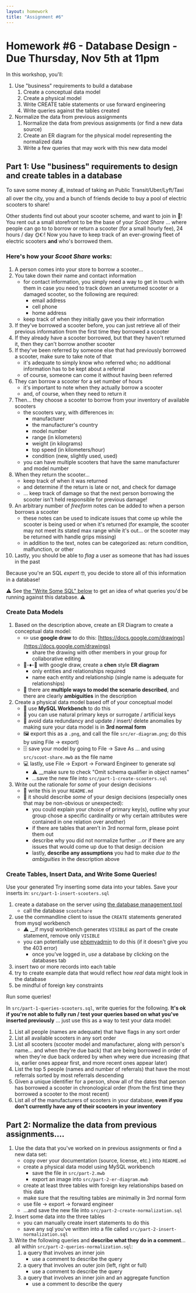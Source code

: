 ```yaml
---
layout: homework
title: "Assignment #6"
---
```

<style>
.hl {
	background-color: yellow;
}
img {
    border: 1px solid #000;
}

.warning {
    background-color: yellow;
    color: #aa1122;
    font-weight: bold;
}

.hidden {
    display: none;
}

.hintButton {
    color: #7788ff;
    cursor: pointer;
}
</style>
<script>
document.addEventListener('DOMContentLoaded', hideHints);

function hideHints(evt) {
    document.querySelectorAll('.hint').forEach((ele, i) => {
        const div = document.createElement('div');
        div.id = 'hint' + i + 'Button';
        ele.id = 'hint' + i;
        ele.classList.add('hidden');
        div.addEventListener('click', onClick);
        div.textContent = 'Show Hint';
        div.className = 'hintButton';
        ele.parentNode.insertBefore(div, ele);
    });

}

function onClick(evt) {
    const hintId = this.id.replace('Button', '');
    const hint = document.getElementById(hintId);
    hint.classList.toggle('hidden');
    this.textContent = this.textConent === 'Show Hint' ? 'Hide Hint' : 'Show Hint';
}
</script>

# Homework #6 - Database Design - Due Thursday, Nov 5th at 11pm

In this workshop, you'll:

1. Use "business" requirements to build a database 
	1. Create a conceptual data model
	2. Create a physical model
	3. Write CREATE table statements or use forward engineering 
	4. Write queries against the tables created
2. Normalize the data from previous assignments 
	1. Normalize the data from previous assignments (or find a new data source)
	2. Create an ER diagram for the physical model representing the normalized data
	3. Write a few queries that may work with this new data model

## Part 1: Use "business" requirements to design and create tables in a database

To save some money 💰, instead of taking an Public Transit/Uber/Lyft/Taxi all over the city, you and a bunch of friends decide to buy a pool of electric scooters to share!

Other students find out about your scooter scheme, and want to join in 🙌! You rent out a small storefront to be the base of your _Scoot Share_ ... where people can go to to borrow or return a scooter (for a small hourly fee), 24 hours / day 🌞🌔! Now you have to keep track of an ever-growing fleet of electric scooters __and__ who's borrowed them. 

### Here's how your _Scoot Share_ works:

1. A person comes into your store to borrow a scooter...
2. You take down their name and contact information
	* for contact information, you simply need a way to get in touch with them in case you need to track down an unreturned scooter or a damaged scooter, so the following are required:
		* email address
		* cell phone 
		* home address
	* keep track of when they initially gave you their information
3. If they've borrowed a scooter before, you can just retrieve all of their previous information from the first time they borrowed a scooter
4. If they already have a scooter borrowed, but that they haven't returned it, then they can't borrow another scooter
5. If they've been referred by someone else that had previously borrowed a scooter, make sure to take note of that 
	* it's adequate to simply know who referred who; no additional information has to be kept about a referral
	* of course, someone can come it without having been referred
6. They can borrow a scooter for a set number of hours
	* it's important to note when they actually borrow a scooter
	* and, of course, when they need to return it
6. Then... they choose a scooter to borrow from your inventory of available scooters
	* the scooters vary, with differences in:
		* manufacturer
		* the manufacturer's country
		* model number
		* range (in kilometers)
		* weight (in kilograms) 
		* top speed (in kilometers/hour)
		* condition (new, slightly used, used)
	* you can have multiple scooters that have the same manufacturer and model number
8. When they return the scooter...
	* keep track of when it was returned
	* and determine if the return is late or not, and check for damage
	* ... keep track of damage so that the next person borrowing the scooter isn't held responsible for previous damage!
9. An arbitrary number of _freeform_ notes can be added to when a person borrows a scooter
	* these notes can be used to indicate issues that come up while the scooter is being used or when it's returned (for example, the scooter may not meet its stated max range while it's out... or the scooter may be returned with handle grips missing)
	* in addition to the text, notes can be categorized as: return condition, malfunction, or other
10. Lastly, you should be able to _flag_ a user as someone that has had issues in the past

Because you're an SQL _expert_ 🤓, you decide to store all of this information in a database! 

⚠️ See [the "Write Some SQL" below](#write-some-sql) to get an idea of what queries you'd be running against this database. ⚠️


### Create Data Models


1.  Based on the description above, create an ER Diagram to create a conceptual data model:
	* ✏️ use __google draw__ to do this: [https://docs.google.com/drawings](https://docs.google.com/drawings)
		* share the drawing with other members in your group for collaborative editing
	* 🔲-♦️-🔲 with google draw, create a __chen__ style __ER diagram__ 
		* only entities and relationships required
		* name each entity and relationship (single name is adequate for relationships)
	* 🐙 there are __multiple ways to model the scenario described__, and there are clearly __ambiguities__ in the description
2. Create a physical data model based off of your conceptual model
	* 🔧 use __MySQL Workbench__ to do this
	* 🔑 you can use natural primary keys or surrogate / artificial keys 
	* 👀 avoid data redundancy and update / insert/ delete anomalies by making sure your data model is in __3rd normal form__
	* 🖼 export this as a `.png`, and call the file `src/er-diagram.png`; do this by using File &rarr; export)
	* 🗄️ save your model by going to File &rarr; Save As  ... and using `src/scoot-share.mwb` as the file name
	* 💻 lastly, use File &rarr; Export &rarr; Forward Engineer to generate sql
		* ⚠️ __make sure to check  "Omit schema qualifier in object names"
		* ...save the new file into `src/part-1-create-scooters.sql`
3. Write out the rationale for _some_ of your design decisions 	
	* 📖 write this in your `README.md`
	* 🤔 it should describe _some_ of your design decisions (especially  ones that may be non-obvious or unexpected):
		* you could explain your choice of primary key(s), outline why your group chose a specific cardinality or why certain attributes were contained in one relation over another)
		* if there are tables that aren't in 3rd normal form, please point them out
		* describe why you did not normalize further ...or if there are any issues that would come up due to that design decision
		* lastly, __describe any assumptions__ you had to make _due to the ambiguities_ in the description above


<a name="write-some-sql">

### Create Tables, Insert Data, and Write Some Queries!

Use your generated
Try inserting some data into your tables. Save your inserts in: `src/part-1-insert-scooters.sql`

1. create a database on the server using [the database management tool](https://cims.nyu.edu/webapps/databases)
	* call the database `scootshare`
2. use the commandline client to issue the `CREATE` statements generated from mysql workbench
	* ⚠️  __if mysql workbench generates  `VISIBLE`  as  part of the create statement, remove only `VISIBLE`
	* you can potentially use [phpmyadmin](https://cims.nyu.edu/phpMyAdmin) to do this (if it doesn't give you the 403 error)
		* once you've logged in, _use_ a database by clicking on the databases tab
2. insert two or more records into each table 
3. try to create example data that would reflect how _real_ data might look in the database
4. be mindful of foreign key constraints

Run some queries!

In `src/part-1-queries-scooters.sql`, write queries for the following. __It's ok if you're not able to fully run / test your queries based on what you've inserted previously__ ... just use this as a way to test your data model:

1. List all people (names are adequate) that have flags in any sort order
2. List all available scooters in any sort order
3. List all scooters (scooter model and manufacturer, along with person's name... and when they're due back) that are being borrowed in order of when they're due back ordered by when whey were due increasing (that is, earlier ones appear first, and more recent ones appear later)
4. List the top 5 people (names and number of referrals) that have the most referrals sorted by most referrals descending
5. Given a unique identifier for a person, show all of the dates that person has borrowed a scooter in chronological order (from the first time they borrowed a scooter to the most recent)
6. List all of the manufacturers of scooters in your database, __even if you don't currently have any of their scooters in your inventory__


## Part 2: Normalize the data from previous assignments....

1. Use the data that you've worked on in previous assignments or find a new data set:
	* copy over your documentation (source, license, etc.) into `README.md`
	* create a physical data model using MySQL workbench
		* save the file in `src/part-2.mwb`
		* export an image into `src/part-2-er-diagram.mwb`
	* create at least three tables with foreign key relationships based on this data
	* make sure that the resulting tables are minimally in 3rd normal form
	* use file &rarr; export &rarr; forward engineer
	* ...and save the new file into `src/part-2-create-normalization.sql`
2. Insert some data into the three tables
	* you can manually create insert statements to do this
	* save any sql you've written into a file called `src/part-2-insert-normalization.sql` 
3. Write the following queries and __describe what they do in a comment__... all within `src/part-2-queries-normalization.sql`:
	1. a query that involves an inner join
		* use a comment to describe the query
	2. a query that involves an outer join (left, right or full)
		* use a comment to describe the query
	3. a query that involves an inner join and an aggregate function
		* use a comment to describe the query
